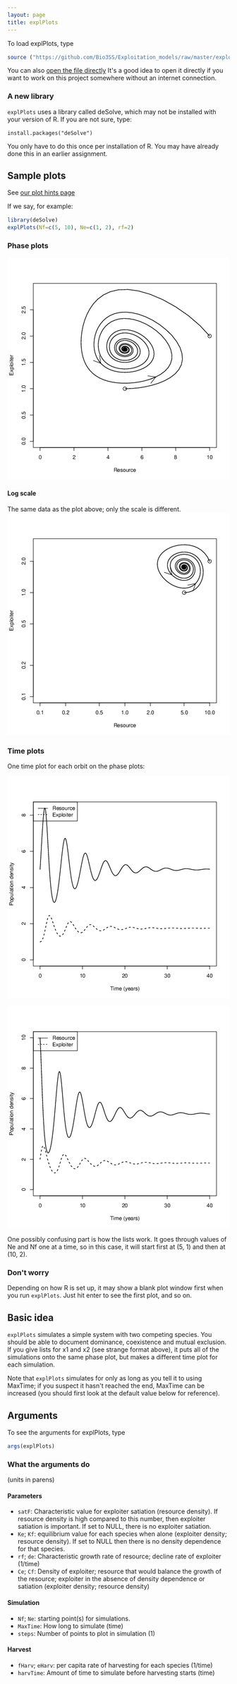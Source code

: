 ```yaml
---
layout: page
title: explPlots
---
```


To load explPlots, type

``` R
source ("https://github.com/Bio3SS/Exploitation_models/raw/master/exploitation.R")
```

You can also [open the file directly](https://github.com/Bio3SS/Exploitation_models/raw/master/exploitation.R)
It's a good idea to open it directly if you want to work on this project somewhere without an internet connection.

### A new library

`explPlots` uses a library called deSolve, which may not be installed
with your version of R. If you are not sure, type:

``` RR
install.packages("deSolve")
```

You only have to do this once per installation of R. You may have
already done this in an earlier assignment.

Sample plots
------------

See [our plot hints page](../plotHints)

If we say, for example:

``` R
library(deSolve)
explPlots(Nf=c(5, 10), Ne=c(1, 2), rf=2)
``` 

### Phase plots

![phase plot](index.Rout-0.png)

#### Log scale

The same data as the plot above; only the scale is different.
![phase plot](index.Rout-1.png)

### Time plots

One time plot for each orbit on the phase plots:

![phase plot](index.Rout-2.png)

![phase plot](index.Rout-3.png)

One possibly confusing part is how the lists work. It goes through values of Ne and Nf one at a time, so in this case, it will start first at (5, 1) and then at (10, 2).

### Don't worry

Depending on how R is set up, it may show a blank plot window
first when you run `explPlots`. Just hit enter to see the first plot,
and so on.

Basic idea
----------

`explPlots` simulates a simple system with two competing species. You
should be able to document dominance, coexistence and mutual exclusion.
If you give lists for x1 and x2 (see strange format above), it puts all
of the simulations onto the same phase plot, but makes a different time
plot for each simulation.

Note that `explPlots` simulates for only as long as you tell it to using
MaxTime; if you suspect it hasn't reached the end, MaxTime can be
increased (you should first look at the default value below for
reference).

Arguments
---------

To see the arguments for explPlots, type
``` R
args(explPlots)
```

### What the arguments do

(units in parens)

#### Parameters

* `satF`: Characteristic value for exploiter satiation (resource density). If resource density is high compared to this number, then exploiter satiation is important. If set to NULL, there is no exploiter satiation.
* `Ke`; `Kf`: equilibrium value for each species when alone (exploiter density; resource density). If set to NULL then there is no density dependence for that species.
* `rf`; `de`: Characteristic growth rate of resource; decline rate of exploiter (1/time)
* `Ce`; `Cf`: Density of exploiter; resource that would balance the growth of the resource; exploiter in the absence of density dependence or satiation (exploiter density; resource density)

#### Simulation

* `Nf`; `Ne`: starting point(s) for simulations.
* `MaxTime`: How long to simulate (time)
* `steps`: Number of points to plot in simulation (1)

#### Harvest
* `fHarv`; `eHarv`: per capita rate of harvesting for each species (1/time)
* `harvTime`: Amount of time to simulate before harvesting starts (time)
